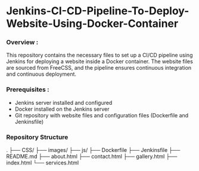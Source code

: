 # Jenkins-CI-CD-Pipeline-To-Deploy-Website-Using-Docker-Container

### Overview :

This repository contains the necessary files to set up a CI/CD pipeline using Jenkins for deploying a website inside a Docker container. The website files are sourced from FreeCSS, and the pipeline ensures continuous integration and continuous deployment.

### Prerequisites :

* Jenkins server installed and configured
* Docker installed on the Jenkins server
* Git repository with website files and configuration files (Dockerfile and Jenkinsfile)

### Repository Structure

  .
  ├── CSS/
  ├── images/
  ├── js/
  ├── Dockerfile
  ├── Jenkinsfile
  ├── README.md
  ├── about.html
  ├── contact.html
  ├── gallery.html
  ├── index.html
  └── services.html

